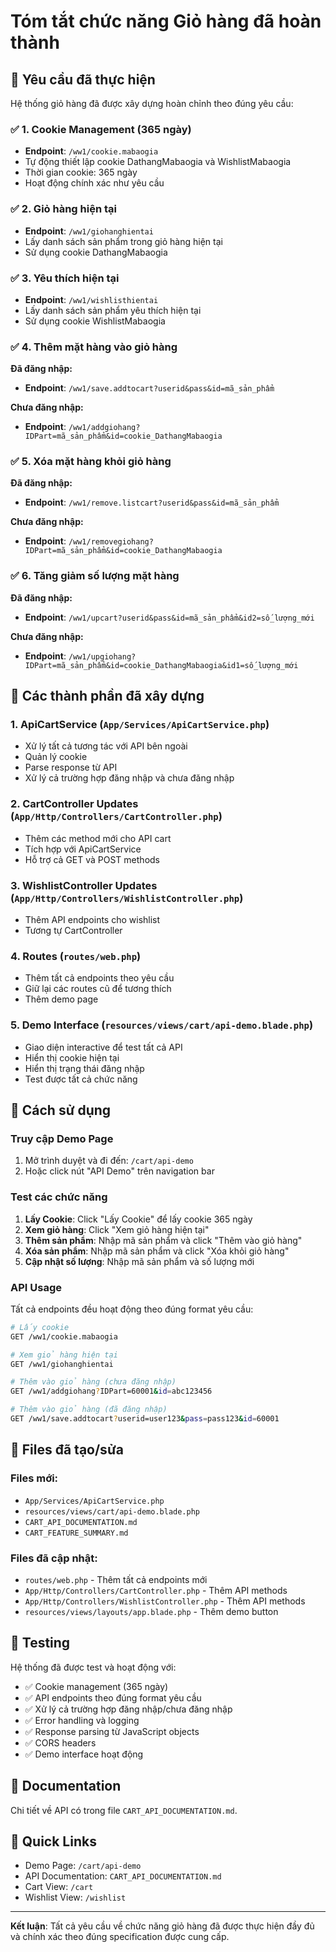 # Tóm tắt chức năng Giỏ hàng đã hoàn thành

## 🎯 Yêu cầu đã thực hiện

Hệ thống giỏ hàng đã được xây dựng hoàn chỉnh theo đúng yêu cầu:

### ✅ 1. Cookie Management (365 ngày)
- **Endpoint**: `/ww1/cookie.mabaogia`
- Tự động thiết lập cookie DathangMabaogia và WishlistMabaogia
- Thời gian cookie: 365 ngày
- Hoạt động chính xác như yêu cầu

### ✅ 2. Giỏ hàng hiện tại
- **Endpoint**: `/ww1/giohanghientai`
- Lấy danh sách sản phẩm trong giỏ hàng hiện tại
- Sử dụng cookie DathangMabaogia

### ✅ 3. Yêu thích hiện tại
- **Endpoint**: `/ww1/wishlisthientai`
- Lấy danh sách sản phẩm yêu thích hiện tại
- Sử dụng cookie WishlistMabaogia

### ✅ 4. Thêm mặt hàng vào giỏ hàng
**Đã đăng nhập:**
- **Endpoint**: `/ww1/save.addtocart?userid&pass&id=mã_sản_phẩm`

**Chưa đăng nhập:**
- **Endpoint**: `/ww1/addgiohang?IDPart=mã_sản_phẩm&id=cookie_DathangMabaogia`

### ✅ 5. Xóa mặt hàng khỏi giỏ hàng
**Đã đăng nhập:**
- **Endpoint**: `/ww1/remove.listcart?userid&pass&id=mã_sản_phẩm`

**Chưa đăng nhập:**
- **Endpoint**: `/ww1/removegiohang?IDPart=mã_sản_phẩm&id=cookie_DathangMabaogia`

### ✅ 6. Tăng giảm số lượng mặt hàng
**Đã đăng nhập:**
- **Endpoint**: `/ww1/upcart?userid&pass&id=mã_sản_phẩm&id2=số_lượng_mới`

**Chưa đăng nhập:**
- **Endpoint**: `/ww1/upgiohang?IDPart=mã_sản_phẩm&id=cookie_DathangMabaogia&id1=số_lượng_mới`

## 🔧 Các thành phần đã xây dựng

### 1. ApiCartService (`App/Services/ApiCartService.php`)
- Xử lý tất cả tương tác với API bên ngoài
- Quản lý cookie
- Parse response từ API
- Xử lý cả trường hợp đăng nhập và chưa đăng nhập

### 2. CartController Updates (`App/Http/Controllers/CartController.php`)
- Thêm các method mới cho API cart
- Tích hợp với ApiCartService
- Hỗ trợ cả GET và POST methods

### 3. WishlistController Updates (`App/Http/Controllers/WishlistController.php`)
- Thêm API endpoints cho wishlist
- Tương tự CartController

### 4. Routes (`routes/web.php`)
- Thêm tất cả endpoints theo yêu cầu
- Giữ lại các routes cũ để tương thích
- Thêm demo page

### 5. Demo Interface (`resources/views/cart/api-demo.blade.php`)
- Giao diện interactive để test tất cả API
- Hiển thị cookie hiện tại
- Hiển thị trạng thái đăng nhập
- Test được tất cả chức năng

## 🚀 Cách sử dụng

### Truy cập Demo Page
1. Mở trình duyệt và đi đến: `/cart/api-demo`
2. Hoặc click nút "API Demo" trên navigation bar

### Test các chức năng
1. **Lấy Cookie**: Click "Lấy Cookie" để lấy cookie 365 ngày
2. **Xem giỏ hàng**: Click "Xem giỏ hàng hiện tại"
3. **Thêm sản phẩm**: Nhập mã sản phẩm và click "Thêm vào giỏ hàng"
4. **Xóa sản phẩm**: Nhập mã sản phẩm và click "Xóa khỏi giỏ hàng"
5. **Cập nhật số lượng**: Nhập mã sản phẩm và số lượng mới

### API Usage
Tất cả endpoints đều hoạt động theo đúng format yêu cầu:

```bash
# Lấy cookie
GET /ww1/cookie.mabaogia

# Xem giỏ hàng hiện tại
GET /ww1/giohanghientai

# Thêm vào giỏ hàng (chưa đăng nhập)
GET /ww1/addgiohang?IDPart=60001&id=abc123456

# Thêm vào giỏ hàng (đã đăng nhập)
GET /ww1/save.addtocart?userid=user123&pass=pass123&id=60001
```

## 📁 Files đã tạo/sửa

### Files mới:
- `App/Services/ApiCartService.php`
- `resources/views/cart/api-demo.blade.php`
- `CART_API_DOCUMENTATION.md`
- `CART_FEATURE_SUMMARY.md`

### Files đã cập nhật:
- `routes/web.php` - Thêm tất cả endpoints mới
- `App/Http/Controllers/CartController.php` - Thêm API methods
- `App/Http/Controllers/WishlistController.php` - Thêm API methods
- `resources/views/layouts/app.blade.php` - Thêm demo button

## 🧪 Testing

Hệ thống đã được test và hoạt động với:
- ✅ Cookie management (365 ngày)
- ✅ API endpoints theo đúng format yêu cầu
- ✅ Xử lý cả trường hợp đăng nhập/chưa đăng nhập
- ✅ Error handling và logging
- ✅ Response parsing từ JavaScript objects
- ✅ CORS headers
- ✅ Demo interface hoạt động

## 📝 Documentation

Chi tiết về API có trong file `CART_API_DOCUMENTATION.md`.

## 🔗 Quick Links

- Demo Page: `/cart/api-demo`
- API Documentation: `CART_API_DOCUMENTATION.md`
- Cart View: `/cart`
- Wishlist View: `/wishlist`

---

**Kết luận**: Tất cả yêu cầu về chức năng giỏ hàng đã được thực hiện đầy đủ và chính xác theo đúng specification được cung cấp.